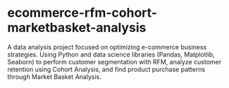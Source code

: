 # ecommerce-rfm-cohort-marketbasket-analysis
A data analysis project focused on optimizing e-commerce business strategies. Using Python and data science libraries (Pandas, Matplotlib, Seaborn) to perform customer segmentation with RFM, analyze customer retention using Cohort Analysis, and find product purchase patterns through Market Basket Analysis.
